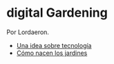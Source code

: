 # digital Gardening

Por Lordaeron.

*   [Una idea sobre tecnología]()
*   [Cómo nacen los jardines](/reflex/start.md)
